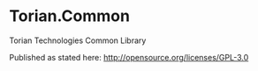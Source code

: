 Torian.Common
=============

Torian Technologies Common Library

Published as stated here:
http://opensource.org/licenses/GPL-3.0
